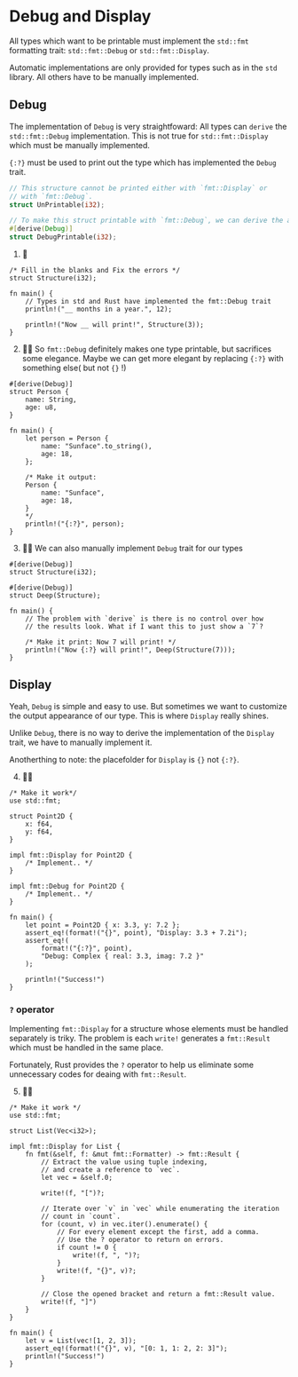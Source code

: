 # Debug and Display

All types which want to be printable must implement the `std::fmt` formatting trait: `std::fmt::Debug` or `std::fmt::Display`.

Automatic implementations are only provided for types such as in the `std` library. All others have to be manually implemented.

## Debug

The implementation of `Debug` is very straightfoward: All types can `derive` the `std::fmt::Debug` implementation. This is not true for `std::fmt::Display` which must be manually implemented.

`{:?}` must be used to print out the type which has implemented the `Debug` trait.

```rust
// This structure cannot be printed either with `fmt::Display` or
// with `fmt::Debug`.
struct UnPrintable(i32);

// To make this struct printable with `fmt::Debug`, we can derive the automatic implementations provided by Rust
#[derive(Debug)]
struct DebugPrintable(i32);
```

1. 🌟

```rust,editable
/* Fill in the blanks and Fix the errors */
struct Structure(i32);

fn main() {
    // Types in std and Rust have implemented the fmt::Debug trait
    println!("__ months in a year.", 12);

    println!("Now __ will print!", Structure(3));
}
```

2. 🌟🌟 So `fmt::Debug` definitely makes one type printable, but sacrifices some elegance. Maybe we can get more elegant by replacing `{:?}` with something else( but not `{}` !)

```rust,editable
#[derive(Debug)]
struct Person {
    name: String,
    age: u8,
}

fn main() {
    let person = Person {
        name: "Sunface".to_string(),
        age: 18,
    };

    /* Make it output:
    Person {
        name: "Sunface",
        age: 18,
    }
    */
    println!("{:?}", person);
}
```

3. 🌟🌟 We can also manually implement `Debug` trait for our types

```rust,editable
#[derive(Debug)]
struct Structure(i32);

#[derive(Debug)]
struct Deep(Structure);

fn main() {
    // The problem with `derive` is there is no control over how
    // the results look. What if I want this to just show a `7`?

    /* Make it print: Now 7 will print! */
    println!("Now {:?} will print!", Deep(Structure(7)));
}
```

## Display

Yeah, `Debug` is simple and easy to use. But sometimes we want to customize the output appearance of our type. This is where `Display` really shines.

Unlike `Debug`, there is no way to derive the implementation of the `Display` trait, we have to manually implement it.

Anotherthing to note: the placefolder for `Display` is `{}` not `{:?}`.

4. 🌟🌟

```rust,editable
/* Make it work*/
use std::fmt;

struct Point2D {
    x: f64,
    y: f64,
}

impl fmt::Display for Point2D {
    /* Implement.. */
}

impl fmt::Debug for Point2D {
    /* Implement.. */
}

fn main() {
    let point = Point2D { x: 3.3, y: 7.2 };
    assert_eq!(format!("{}", point), "Display: 3.3 + 7.2i");
    assert_eq!(
        format!("{:?}", point),
        "Debug: Complex { real: 3.3, imag: 7.2 }"
    );

    println!("Success!")
}
```

### `?` operator

Implementing `fmt::Display` for a structure whose elements must be handled separately is triky. The problem is each `write!` generates a `fmt::Result` which must be handled in the same place.

Fortunately, Rust provides the `?` operator to help us eliminate some unnecessary codes for deaing with `fmt::Result`.

5. 🌟🌟

```rust,editable
/* Make it work */
use std::fmt;

struct List(Vec<i32>);

impl fmt::Display for List {
    fn fmt(&self, f: &mut fmt::Formatter) -> fmt::Result {
        // Extract the value using tuple indexing,
        // and create a reference to `vec`.
        let vec = &self.0;

        write!(f, "[")?;

        // Iterate over `v` in `vec` while enumerating the iteration
        // count in `count`.
        for (count, v) in vec.iter().enumerate() {
            // For every element except the first, add a comma.
            // Use the ? operator to return on errors.
            if count != 0 {
                write!(f, ", ")?;
            }
            write!(f, "{}", v)?;
        }

        // Close the opened bracket and return a fmt::Result value.
        write!(f, "]")
    }
}

fn main() {
    let v = List(vec![1, 2, 3]);
    assert_eq!(format!("{}", v), "[0: 1, 1: 2, 2: 3]");
    println!("Success!")
}
```

